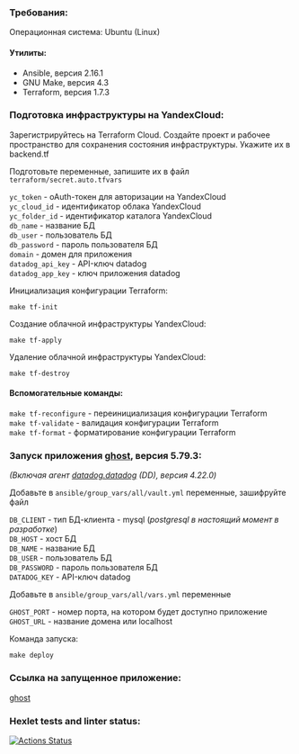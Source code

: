 ### Требования:
Операционная система: Ubuntu (Linux)
#### Утилиты:
- Ansible, версия 2.16.1
- GNU Make, версия 4.3
- Terraform, версия 1.7.3

### Подготовка инфраструктуры на YandexCloud:

Зарегистрируйтесь на Terraform Cloud. Создайте проект и рабочее пространство для сохранения состояния инфраструктуры. Укажите их в backend.tf

Подготовьте переменные, запишите их в файл `terraform/secret.auto.tfvars`<br>

`yc_token` - oAuth-токен для авторизации на YandexCloud<br>
`yc_cloud_id` - идентификатор облака YandexCloud<br>
`yc_folder_id` - идентификатор каталога YandexCloud<br>
`db_name` - название БД<br>
`db_user` - пользователь БД<br>
`db_password` - пароль пользователя БД<br>
`domain` - домен для приложения<br>
`datadog_api_key` - API-ключ datadog<br>
`datadog_app_key` - ключ приложения datadog<br>

Инициализация конфигурации Terraform:
```commandline
make tf-init
```
Создание облачной инфраструктуры YandexCloud:
```commandline
make tf-apply
```
Удаление облачной инфраструктуры YandexCloud:
```commandline
make tf-destroy
```
#### Вспомогательные команды:
`make tf-reconfigure` - переинициализация конфигурации Terraform<br>
`make tf-validate` - валидация конфигурации Terraform<br>
`make tf-format` - форматирование конфигурации Terraform<br>

### Запуск приложения [ghost](https://hub.docker.com/_/ghost), версия 5.79.3:
<i>(Включая агент [datadog.datadog](https://galaxy.ansible.com/ui/standalone/roles/datadog/datadog/) (DD), версия 4.22.0)</i><br>

Добавьте в `ansible/group_vars/all/vault.yml` переменные, зашифруйте файл<br>

`DB_CLIENT` - тип БД-клиента - mysql (<i>postgresql в настоящий момент в разработке</i>)<br>
`DB_HOST` - хост БД<br>
`DB_NAME` - название БД<br>
`DB_USER` - пользователь БД<br>
`DB_PASSWORD` - пароль пользователя БД<br>
`DATADOG_KEY` - API-ключ datadog

Добавьте в `ansible/group_vars/all/vars.yml` переменные<br>

`GHOST_PORT` - номер порта, на котором будет доступно приложение<br>
`GHOST_URL` - название домена или localhost<br>

Команда запуска:<br>
```commandline
make deploy
```
### Ссылка на запущенное приложение:
[ghost](http://zhedev.ru)

### Hexlet tests and linter status:
[![Actions Status](https://github.com/zhedevops/devops-for-programmers-project-77/actions/workflows/hexlet-check.yml/badge.svg)](https://github.com/zhedevops/devops-for-programmers-project-77/actions)